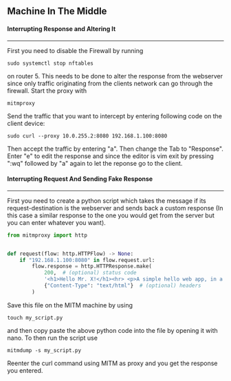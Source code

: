 ## Machine In The Middle
#### Interrupting Response and Altering It
---
First you need to disable the Firewall by running
```console
sudo systemctl stop nftables
```
on router 5. This needs to be done to alter the response from the webserver since only traffic originating from the clients network can go through the firewall.
Start the proxy with 
```console
mitmproxy
```
Send the traffic that you want to intercept by entering following code on the client device:
```console
sudo curl --proxy 10.0.255.2:8080 192.168.1.100:8080
```
Then accept the traffic by entering "a". Then change the Tab to "Response". Enter "e" to edit the response and since the editor is vim exit by pressing ":wq" followed by "a" again to let the reponse go to the client.

#### Interrupting Request And Sending Fake Response
---
First you need to create a python script which takes the message if its request-destination is the webserver and sends back a custom response (In this case a similar response to the one you would get from the server but you can enter whatever you want).

```python
from mitmproxy import http


def request(flow: http.HTTPFlow) -> None:
    if "192.168.1.100:8080" in flow.request.url:
        flow.response = http.HTTPResponse.make(
            200,  # (optional) status code
            '<h1>Hello Mr. X!</h1><hr> <p>A simple hello web app, in a docker image, using debian, python and flask!</p><p>Hostname: python-flask-hello</p><p>Requests: 18<br \></p><p>Network Interface: eth0<br \>--> IP Address: 192.168.1.100<br \>--> Netmask: 255.255.255.0<br \></p>',  # (optional) content
            {"Content-Type": "text/html"}  # (optional) headers
        )
```
Save this file on the MITM machine by using 
```console
touch my_script.py
```
and then copy paste the above python code into the file by opening it with nano.
To then run the script use
```console
mitmdump -s my_script.py
```
Reenter the curl command using MITM as proxy and you get the response you entered.